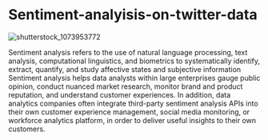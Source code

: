 # Sentiment-analyisis-on-twitter-data
![shutterstock_1073953772](https://user-images.githubusercontent.com/62444992/101600952-0ad59280-3a22-11eb-92ae-489828242c58.jpg)

Sentiment analysis refers to the use of natural language processing, text analysis, computational linguistics, and biometrics to systematically identify, extract, quantify, and study affective states and subjective information
Sentiment analysis helps data analysts within large enterprises gauge public opinion, conduct nuanced market research, monitor brand and product reputation, and understand customer experiences. 
In addition, data analytics companies often integrate third-party sentiment analysis APIs into their own customer experience management, social media monitoring, or workforce analytics platform, in order to deliver useful insights to their own customers.
